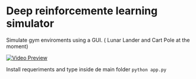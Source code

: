 # Deep reinforcemente learning simulator
Simulate gym enviroments using a GUI. ( Lunar Lander and Cart Pole at the moment)

[![Video Preview](https://img.youtube.com/vi/FbD1UJ94PDg/0.jpg)](https://www.youtube.com/watch?v=FbD1UJ94PDg)


Install requeriments and type inside de main folder `python app.py`

